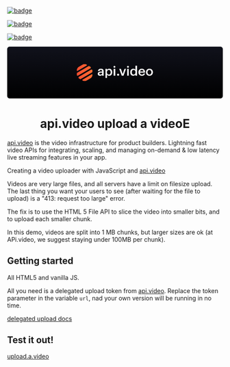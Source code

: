 [![badge](https://img.shields.io/twitter/follow/api_video?style=social)](https://twitter.com/intent/follow?screen_name=api_video)

[![badge](https://img.shields.io/github/stars/apivideo/blobUpload?style=social)](https://github.com/apivideo/blobUpload)

[![badge](https://img.shields.io/discourse/topics?server=https%3A%2F%2Fcommunity.api.video)](https://community.api.video)

![](https://github.com/apivideo/API_OAS_file/blob/master/apivideo_banner.png)

<h1 align="center">api.video upload a videoE</h1>

[api.video](https://api.video) is the video infrastructure for product builders. Lightning fast video APIs for integrating, scaling, and managing on-demand & low latency live streaming features in your app.

Creating a video uploader with JavaScript and [api.video](https://api.video)

Videos are very large files, and all servers have a limit on filesize upload.  The last thing you want your users to see (after waiting for the file to upload) is a "413: request too large" error.

The fix is to use the HTML 5 File API to slice the video into smaller bits, and to upload each smaller chunk.

In this demo, videos are split into 1 MB chunks, but larger sizes are ok (at APi.video, we suggest staying under 100MB per chunk). 


## Getting started

All HTML5 and vanilla JS.

All you need is a delegated upload token from [api.video](https://api.video). Replace the token parameter in the variable ```url```, nad your own version will be running in no time.

[delegated upload docs](https://docs.api.video/reference#videos-delegated-upload)

## Test it out!

[upload.a.video](https://upload.a.video)
